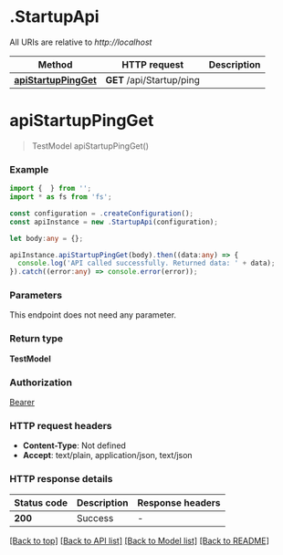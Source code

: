 # .StartupApi

All URIs are relative to *http://localhost*

Method | HTTP request | Description
------------- | ------------- | -------------
[**apiStartupPingGet**](StartupApi.md#apiStartupPingGet) | **GET** /api/Startup/ping | 


# **apiStartupPingGet**
> TestModel apiStartupPingGet()


### Example


```typescript
import {  } from '';
import * as fs from 'fs';

const configuration = .createConfiguration();
const apiInstance = new .StartupApi(configuration);

let body:any = {};

apiInstance.apiStartupPingGet(body).then((data:any) => {
  console.log('API called successfully. Returned data: ' + data);
}).catch((error:any) => console.error(error));
```


### Parameters
This endpoint does not need any parameter.


### Return type

**TestModel**

### Authorization

[Bearer](README.md#Bearer)

### HTTP request headers

 - **Content-Type**: Not defined
 - **Accept**: text/plain, application/json, text/json


### HTTP response details
| Status code | Description | Response headers |
|-------------|-------------|------------------|
**200** | Success |  -  |

[[Back to top]](#) [[Back to API list]](README.md#documentation-for-api-endpoints) [[Back to Model list]](README.md#documentation-for-models) [[Back to README]](README.md)


